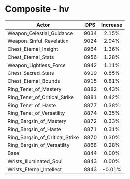 # Composite - hv
| Actor | DPS | Increase |
|---|:---:|:---:|
|Weapon_Celestial_Guidance|9034|2.15%|
|Weapon_Sinful_Revelation|9024|2.04%|
|Chest_Eternal_Insight|8964|1.36%|
|Chest_Eternal_Stats|8956|1.28%|
|Weapon_Lightless_Force|8942|1.11%|
|Chest_Sacred_Stats|8919|0.85%|
|Chest_Eternal_Bounds|8915|0.81%|
|Ring_Tenet_of_Mastery|8882|0.43%|
|Ring_Tenet_of_Critical_Strike|8881|0.42%|
|Ring_Tenet_of_Haste|8877|0.38%|
|Ring_Tenet_of_Versatility|8874|0.35%|
|Ring_Bargain_of_Mastery|8872|0.33%|
|Ring_Bargain_of_Haste|8871|0.31%|
|Ring_Bargain_of_Critical_Strike|8870|0.30%|
|Ring_Bargain_of_Versatility|8868|0.28%|
|Base|8844|0.00%|
|Wrists_Illuminated_Soul|8843|0.00%|
|Wrists_Eternal_Intellect|8843|-0.01%|
